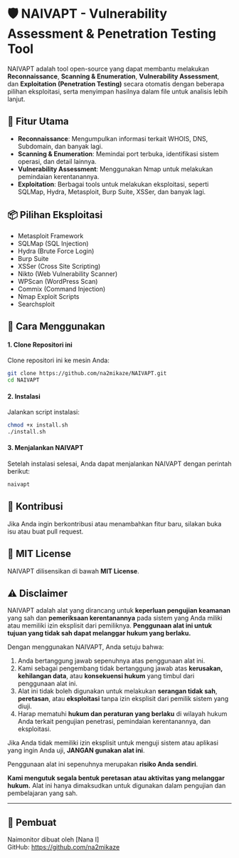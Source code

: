 # 🛡️ NAIVAPT - Vulnerability Assessment & Penetration Testing Tool

NAIVAPT adalah tool open-source yang dapat membantu melakukan **Reconnaissance**, **Scanning & Enumeration**, **Vulnerability Assessment**, dan **Exploitation (Penetration Testing)** secara otomatis dengan beberapa pilihan eksploitasi, serta menyimpan hasilnya dalam file untuk analisis lebih lanjut.

## 🚀 Fitur Utama

- **Reconnaissance**: Mengumpulkan informasi terkait WHOIS, DNS, Subdomain, dan banyak lagi.
- **Scanning & Enumeration**: Memindai port terbuka, identifikasi sistem operasi, dan detail lainnya.
- **Vulnerability Assessment**: Menggunakan Nmap untuk melakukan pemindaian kerentanannya.
- **Exploitation**: Berbagai tools untuk melakukan eksploitasi, seperti SQLMap, Hydra, Metasploit, Burp Suite, XSSer, dan banyak lagi.

## 📦 Pilihan Eksploitasi

- Metasploit Framework
- SQLMap (SQL Injection)
- Hydra (Brute Force Login)
- Burp Suite
- XSSer (Cross Site Scripting)
- Nikto (Web Vulnerability Scanner)
- WPScan (WordPress Scan)
- Commix (Command Injection)
- Nmap Exploit Scripts
- Searchsploit

## 🔧 Cara Menggunakan

#### 1. Clone Repositori ini

Clone repositori ini ke mesin Anda:

```bash
git clone https://github.com/na2mikaze/NAIVAPT.git
cd NAIVAPT
```

#### 2. Instalasi

Jalankan script instalasi:

```bash
chmod +x install.sh
./install.sh
```

#### 3. Menjalankan NAIVAPT

Setelah instalasi selesai, Anda dapat menjalankan NAIVAPT dengan perintah berikut:

```bash
naivapt
```

## 🤝 Kontribusi

Jika Anda ingin berkontribusi atau menambahkan fitur baru, silakan buka isu atau buat pull request.

## 📄 MIT License

NAIVAPT dilisensikan di bawah **MIT License**.

## ⚠️ Disclaimer

NAIVAPT adalah alat yang dirancang untuk **keperluan pengujian keamanan** yang sah dan **pemeriksaan kerentanannya** pada sistem yang Anda miliki atau memiliki izin eksplisit dari pemiliknya. **Penggunaan alat ini untuk tujuan yang tidak sah dapat melanggar hukum yang berlaku.**

Dengan menggunakan NAIVAPT, Anda setuju bahwa:
1. Anda bertanggung jawab sepenuhnya atas penggunaan alat ini.
2. Kami sebagai pengembang tidak bertanggung jawab atas **kerusakan, kehilangan data**, atau **konsekuensi hukum** yang timbul dari penggunaan alat ini.
3. Alat ini tidak boleh digunakan untuk melakukan **serangan tidak sah**, **peretasan**, atau **eksploitasi** tanpa izin eksplisit dari pemilik sistem yang diuji.
4. Harap mematuhi **hukum dan peraturan yang berlaku** di wilayah hukum Anda terkait pengujian penetrasi, pemindaian kerentanannya, dan eksploitasi.

Jika Anda tidak memiliki izin eksplisit untuk menguji sistem atau aplikasi yang ingin Anda uji, **JANGAN gunakan alat ini**.

Penggunaan alat ini sepenuhnya merupakan **risiko Anda sendiri**.

**Kami mengutuk segala bentuk peretasan atau aktivitas yang melanggar hukum.** Alat ini hanya dimaksudkan untuk digunakan dalam pengujian dan pembelajaran yang sah.

---

## 👤 Pembuat

Naimonitor dibuat oleh [Nana I]  
GitHub: https://github.com/na2mikaze

